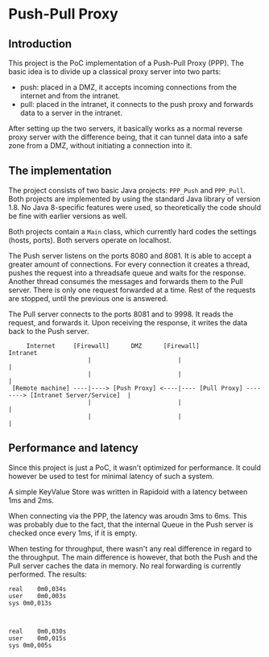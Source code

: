 Push-Pull Proxy
===============

Introduction
------------

This project is the PoC implementation of a Push-Pull Proxy (PPP). The basic idea is to divide up a classical proxy server into two parts:

* push: placed in a DMZ, it accepts incoming connections from the internet and from the intranet.
* pull: placed in the intranet, it connects to the push proxy and forwards data to a server in the intranet.

After setting up the two servers, it basically works as a normal reverse proxy server with the difference being, that it can tunnel data into a safe zone from a DMZ, without initiating a connection into it.

The implementation
------------------

The project consists of two basic Java projects: `PPP_Push` and `PPP_Pull`. Both projects are implemented by using the standard Java library of version 1.8. No Java 8-specific features were used, so theoretically the code should be fine with earlier versions as well.

Both projects contain a `Main` class, which currently hard codes the settings (hosts, ports). Both servers operate on localhost.

The Push server listens on the ports 8080 and 8081. It is able to accept a greater amount of connections. For every connection it creates a thread, pushes the request into a threadsafe queue and waits for the response. Another thread consumes the messages and forwards them to the Pull server. There is only one request forwarded at a time. Rest of the requests are stopped, until the previous one is answered.

The Pull server connects to the ports 8081 and to 9998. It reads the request, and forwards it. Upon receiving the response, it writes the data back to the Push server.

```
     Internet     [Firewall]      DMZ      [Firewall]                    Intranet
                      |                        |                                                       |
                      |                        |                                                       |
 [Remote machine] ----|----> [Push Proxy] <----|---- [Pull Proxy] --------> [Intranet Server/Service]  |
                      |                        |                                                       |
                      |                        |                                                       |
```

Performance and latency
-----------------------

Since this project is just a PoC, it wasn't optimized for performance. It could however be used to test for minimal latency of such a system.

A simple KeyValue Store was written in Rapidoid with a latency between 1ms and 2ms.

When connecting via the PPP, the latency was aroudn 3ms to 6ms. This was probably due to the fact, that the internal Queue in the Push server is checked once every 1ms, if it is empty.

When testing for throughput, there wasn't any real difference in regard to the throughput. The main difference is however, that both the Push and the Pull server caches the data in memory. No real forwarding is currently performed. The results:

```
real	0m0,034s
user	0m0,003s
sys	0m0,013s



real	0m0,030s
user	0m0,015s
sys	0m0,005s
```
